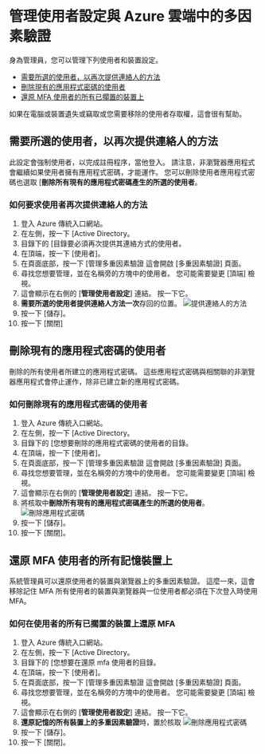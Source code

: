 <properties 
    pageTitle="Azure 多重因素驗證報表"
    description="以下說明如何變更使用者設定，例如強制再次執行證明程序的使用者。"
    documentationCenter=""
    services="multi-factor-authentication"
    authors="kgremban"
    manager="femila"
    editor="curtand"/>

<tags
    ms.service="multi-factor-authentication"
    ms.workload="identity"
    ms.tgt_pltfrm="na"
    ms.devlang="na"
    ms.topic="article"
    ms.date="08/04/2016"
    ms.author="kgremban"/>

# <a name="managing-user-settings-with-azure-multi-factor-authentication-in-the-cloud"></a>管理使用者設定與 Azure 雲端中的多因素驗證

身為管理員，您可以管理下列使用者和裝置設定。  

- [需要所選的使用者，以再次提供連絡人的方法](#require-selected-users-to-provide-contact-methods-again)
- [刪除現有的應用程式密碼的使用者](#delete-users-existing-app-passwords)
- [還原 MFA 使用者的所有已擱置的裝置上](#restore-mfa-on-all-suspended-devices-for-a-user)






如果在電腦或裝置遺失或竊取或您需要移除的使用者存取權，這會很有幫助。


## <a name="require-selected-users-to-provide-contact-methods-again"></a>需要所選的使用者，以再次提供連絡人的方法

此設定會強制使用者，以完成註冊程序，當他登入。 請注意，非瀏覽器應用程式會繼續如果使用者擁有應用程式密碼，才能運作。  您可以刪除使用者應用程式密碼也選取 [**刪除所有現有的應用程式密碼產生的所選的使用者**。

### <a name="how-to-require-users-to-provide-contact-methods-again"></a>如何要求使用者再次提供連絡人的方法




1. 登入 Azure 傳統入口網站。
2. 在左側，按一下 [Active Directory。
3. 目錄下的 [目錄要必須再次提供其連絡方式的使用者。
4. 在頂端，按一下 [使用者]。
5. 在頁面底部，按一下 [管理多重因素驗證 這會開啟 [多重因素驗證] 頁面。
6. 尋找您想要管理，並在名稱旁的方塊中的使用者。 您可能需要變更 [頂端] 檢視。
7. 這會顯示在右側的 [**管理使用者設定**] 連結。 按一下它。
8. **需要所選的使用者提供連絡人方法一次**存回的位置。
![提供連絡人的方法](./media/multi-factor-authentication-manage-users-and-devices/reproofup.png)
10. 按一下 [儲存]。
11. 按一下 [關閉]

## <a name="delete-users-existing-app-passwords"></a>刪除現有的應用程式密碼的使用者

刪除的所有使用者所建立的應用程式密碼。 這些應用程式密碼與相關聯的非瀏覽器應用程式會停止運作，除非已建立新的應用程式密碼。

### <a name="how-to-delete-users-existing-app-passwords"></a>如何刪除現有的應用程式密碼的使用者

1. 登入 Azure 傳統入口網站。
2. 在左側，按一下 [Active Directory。
3. 目錄下的 [您想要刪除的應用程式密碼的使用者的目錄。
4. 在頂端，按一下 [使用者]。
5. 在頁面底部，按一下 [管理多重因素驗證 這會開啟 [多重因素驗證] 頁面。
6. 尋找您想要管理，並在名稱旁的方塊中的使用者。 您可能需要變更 [頂端] 檢視。
7. 這會顯示在右側的 [**管理使用者設定**] 連結。 按一下它。
8. 將核取中**刪除所有現有的應用程式密碼產生的所選的使用者**。
![刪除應用程式密碼](./media/multi-factor-authentication-manage-users-and-devices/deleteapppasswords.png)
10. 按一下 [儲存]。
10. 按一下 [關閉]。

## <a name="restore-mfa-on-all-remembered-devices-for-a-user"></a>還原 MFA 使用者的所有記憶裝置上

系統管理員可以還原使用者的裝置與瀏覽器上的多重因素驗證。 這麼一來，這會移除記住 MFA 所有使用者的裝置與瀏覽器與一位使用者都必須在下次登入時使用 MFA。

### <a name="how-to-restore-mfa-on-all-suspended-devices-for-a-user"></a>如何在使用者的所有已擱置的裝置上還原 MFA

1. 登入 Azure 傳統入口網站。
2. 在左側，按一下 [Active Directory。
3. 目錄下的 [您想要在還原 mfa 使用者的目錄。
4. 在頂端，按一下 [使用者]。
5. 在頁面底部，按一下 [管理多重因素驗證 這會開啟 [多重因素驗證] 頁面。
6. 尋找您想要管理，並在名稱旁的方塊中的使用者。 您可能需要變更 [頂端] 檢視。
7. 這會顯示在右側的 [**管理使用者設定**] 連結。 按一下它。
8. **還原記憶的所有裝置上的多重因素驗證**時，置於核取
![刪除應用程式密碼](./media/multi-factor-authentication-manage-users-and-devices/rememberdevices.png)
9. 按一下 [儲存]。
10. 按一下 [關閉]。
